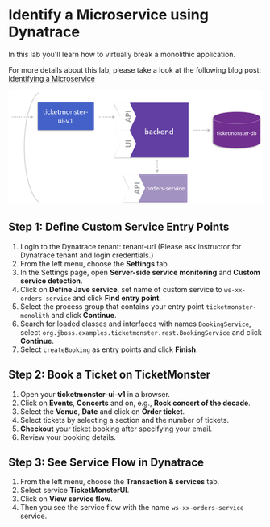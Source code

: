 # Identify a Microservice using Dynatrace

In this lab you'll learn how to virtually break a monolithic application.

For more details about this lab, please take a look at the following blog post: [Identifying a Microservice](https://www.dynatrace.com/news/blog/monolith-to-microservices-how-to-identify-your-first-microservice/)

![virtually_break](../assets/virtually_break.png)

## Step 1: Define Custom Service Entry Points
1. Login to the Dynatrace tenant: tenant-url (Please ask instructor for Dynatrace tenant and login credentials.)
1. From the left menu, choose the **Settings** tab.
1. In the Settings page, open **Server-side service monitoring** and **Custom service detection**.
1. Click on **Define Jave service**, set name of custom service to `ws-xx-orders-service` and click **Find entry point**.
1. Select the process group that contains your entry point `ticketmonster-monolith` and click **Continue**.
1. Search for loaded classes and interfaces with names `BookingService`, select `org.jboss.examples.ticketmonster.rest.BookingService` and click **Continue**.
1. Select `createBooking` as entry points and click **Finish**.

## Step 2: Book a Ticket on TicketMonster
1. Open your **ticketmonster-ui-v1** in a browser.
1. Click on **Events**, **Concerts** and on, e.g., **Rock concert of the decade**.
1. Select the **Venue**, **Date** and click on **Order ticket**.
1. Select tickets by selecting a section and the number of tickets.
1. **Checkout** your ticket booking after specifying your email.
1. Review your booking details.

## Step 3: See Service Flow in Dynatrace
1. From the left menu, choose the **Transaction & services** tab.
1. Select service **TicketMonsterUI**.
1. Click on **View service flow**.
1. Then you see the service flow with the name `ws-xx-orders-service` service.
